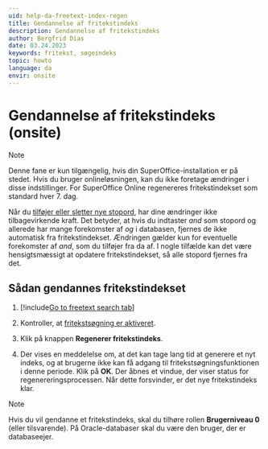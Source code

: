 ```yaml
---
uid: help-da-freetext-index-regen
title: Gendannelse af fritekstindeks
description: Gendannelse af fritekstindeks
author: Bergfrid Dias
date: 03.24.2023
keywords: fritekst, søgeindeks
topic: howto
language: da
envir: onsite
---
```


# Gendannelse af fritekstindeks (onsite)

> [!NOTE]
> Denne fane er kun tilgængelig, hvis din SuperOffice-installation er på stedet. Hvis du bruger onlineløsningen, kan du ikke foretage ændringer i disse indstillinger. For SuperOffice Online regenereres fritekstindekset som standard hver 7. dag.

Når du [tilføjer eller sletter nye stopord][1], har dine ændringer ikke tilbagevirkende kraft. Det betyder, at hvis du indtaster *and* som stopord og allerede har mange forekomster af *og* i databasen, fjernes de ikke automatisk fra fritekstindekset. Ændringen gælder kun for eventuelle forekomster af *and*, som du tilføjer fra da af. I nogle tilfælde kan det være hensigtsmæssigt at opdatere fritekstindekset, så alle stopord fjernes fra det.

## Sådan gendannes fritekstindekset

1. [!include[Go to freetext search tab](../includes/goto-freetext.md)]

1. Kontroller, at [fritekstsøgning er aktiveret][4].

1. Klik på knappen **Regenerer fritekstindeks**.

1. Der vises en meddelelse om, at det kan tage lang tid at generere et nyt indeks, og at brugerne ikke kan få adgang til fritekstsøgningsfunktionen i denne periode. Klik på **OK**. Der åbnes et vindue, der viser status for regenereringsprocessen. Når dette forsvinder, er det nye fritekstindeks klar.

> [!NOTE]
> Hvis du vil gendanne et fritekstindeks, skal du tilhøre rollen **Brugerniveau 0** (eller tilsvarende). På Oracle-databaser skal du være den bruger, der er databaseejer.

<!-- Referenced links -->
[1]: stopwords.md
[4]: enable.md

<!-- Referenced images -->
